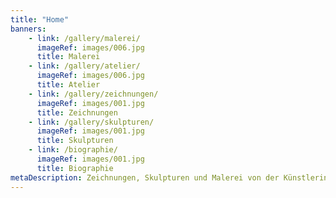 ```yaml
---
title: "Home"
banners:
    - link: /gallery/malerei/
      imageRef: images/006.jpg
      title: Malerei
    - link: /gallery/atelier/
      imageRef: images/006.jpg
      title: Atelier
    - link: /gallery/zeichnungen/
      imageRef: images/001.jpg
      title: Zeichnungen
    - link: /gallery/skulpturen/
      imageRef: images/001.jpg
      title: Skulpturen
    - link: /biographie/
      imageRef: images/001.jpg
      title: Biographie
metaDescription: Zeichnungen, Skulpturen und Malerei von der Künstlerin Inga Rosenstock. Sowie Einblicke in ihr Atelier in Bielefeld Theesen.
---
```

